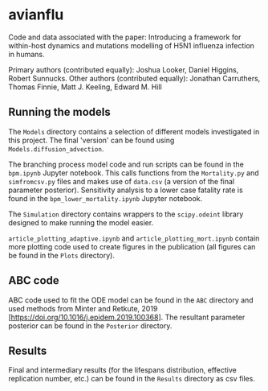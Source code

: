 # avianflu
Code and data associated with the paper: Introducing a framework for within-host dynamics and mutations modelling of H5N1 influenza infection in humans.

Primary authors (contributed equally): Joshua Looker, Daniel Higgins, Robert Sunnucks.
Other authors (contributed equally): Jonathan Carruthers, Thomas Finnie, Matt J. Keeling, Edward M. Hill

## Running the models
The `Models` directory contains a selection of different models investigated in this project. The final 'version' can be found using `Models.diffusion_advection`.

The branching process model code and run scripts can be found in the `bpm.ipynb` Jupyter notebook. This calls functions from the `Mortality.py` and `simfromcsv.py` files and makes use of `data.csv` (a version of the final parameter posterior). Sensitivity analysis to a lower case fatality rate is found in the `bpm_lower_mortality.ipynb` Jupyter notebook.

The `Simulation` directory contains wrappers to the `scipy.odeint` library designed to make running the model easier. 

`article_plotting_adaptive.ipynb` and `article_plotting_mort.ipynb` contain more plotting code used to create figures in the publication (all figures can be found in the `Plots` directory).

## ABC code
ABC code used to fit the ODE model can be found in the `ABC` directory and used methods from Minter and Retkute, 2019 [https://doi.org/10.1016/j.epidem.2019.100368]. The resultant parameter posterior can be found in the `Posterior` directory.

## Results
Final and intermediary results (for the lifespans distribution, effective replication number, etc.) can be found in the `Results` directory as csv files.